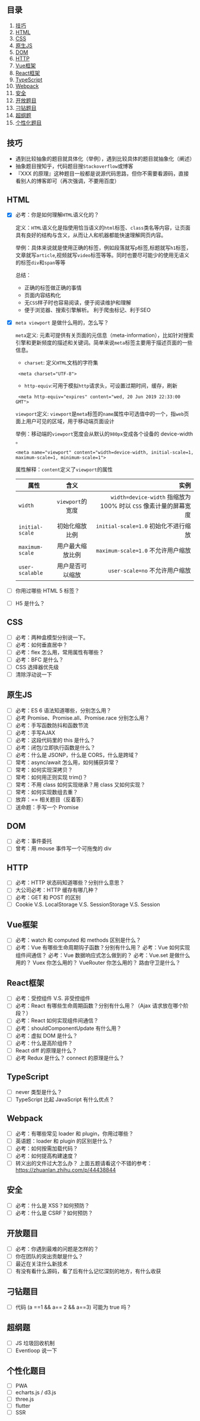 ## 目录
1. [技巧](#技巧)
2. [HTML](#HTML)
3. [CSS](#CSS)
4. [原生JS](#原生JS)
5. [DOM](#DOM)  
6. [HTTP](#HTTP)
7. [Vue框架](#Vue框架)
8. [React框架](#React框架)
9. [TypeScript](#TypeScript)
10. [Webpack](#Webpack)
11. [安全](#安全)
12. [开放题目](#开放题目)
13. [刁钻题目](#刁钻题目)
13. [超纲题](#超纲题)
14. [个性化题目](#个性化题目)


## 技巧
* 遇到比较抽象的题目就具体化（举例），遇到比较具体的题目就抽象化（阐述）
* 抽象题目搜知乎，代码题目搜`Stackoverflow`或博客
* 『XXX 的原理』这种题目一般都是说源代码思路，但你不需要看源码，直接看别人的博客即可（再次强调，不要用百度）

## HTML
- [x] 必考：你是如何理解`HTML`语义化的？
  
  定义：`HTML`语义化是指使用恰当语义的`html`标签、`class`类名等内容，让页面具有良好的结构与含义，从而让人和机器都能快速理解网页内容。

  举例：具体来说就是使用正确的标签，例如段落就写`p`标签,标题就写`h1`标签，文章就写`article`,视频就写`video`标签等等。同时也要尽可能少的使用无语义的标签`div`和`span`等等

  总结：
    * 正确的标签做正确的事情
    * 页面内容结构化
    * 无`CSS`样子时也容易阅读，便于阅读维护和理解
    * 便于浏览器、搜索引擎解析。 利于爬虫标记、利于SEO

- [x] `meta viewport` 是做什么用的，怎么写？
  
  `meta`定义: 元素可提供有关页面的元信息（meta-information），比如针对搜索引擎和更新频度的描述和关键词。简单来说`meta`标签主要用于描述页面的一些信息。

  * `charset`: 定义`HTML`文档的字符集
  ```
   <meta charset="UTF-8">
  ```
  * `http-equiv`:可用于模拟`http`请求头，可设置过期时间，缓存，刷新
  ```
   <meta http-equiv="expires" content="wed, 20 Jun 2019 22:33:00 GMT">
  ```
  
  `viewport`定义: `viewport`是`meta`标签的`name`属性中可选值中的一个，指`web`页面上用户可见的区域，用于移动端页面设计

  举例：移动端的`viewport`宽度会从默认的`980px`变成各个设备的 device-width 。
  ```
  <meta name="viewport" content="width=device-width, initial-scale=1, maximum-scale=1, minimum-scale=1">
  ```
  属性解释：`content`定义了`viewport`的属性

    | 属性   | 含义 |             实例   |
    |----------|:-------------:|------:|
    | `width`|  `viewport`的宽度 | `width=device-width` 指缩放为 100% 时以 `CSS` 像素计量的屏幕宽度 |
    | `initial-scale` |   初始化缩放比例  |  	`initial-scale=1.0` 初始化不进行缩放 |
    | `maximum-scale` | 用户最大缩放比例 |    `maximum-scale=1.0` 不允许用户缩放 |
    | `user-scalable` | 用户是否可以缩放 |    `user-scale=no` 不允许用户缩放 |
    



- [ ] 你用过哪些 HTML 5 标签？
- [ ] H5 是什么？
## CSS
- [ ] 必考：两种盒模型分别说一下。
- [ ] 必考：如何垂直居中？
- [ ] 必考：flex 怎么用，常用属性有哪些？
- [ ] 必考：BFC 是什么？
- [ ] CSS 选择器优先级
- [ ] 清除浮动说一下
## 原生JS
- [ ] 必考：ES 6 语法知道哪些，分别怎么用？
- [ ] 必考 Promise、Promise.all、Promise.race 分别怎么用？
- [ ] 必考：手写函数防抖和函数节流
- [ ] 必考：手写AJAX
- [ ] 必考：这段代码里的 this 是什么？
- [ ] 必考：闭包/立即执行函数是什么？
- [ ] 必考：什么是 JSONP，什么是 CORS，什么是跨域？
- [ ] 常考：async/await 怎么用，如何捕获异常？
- [ ] 常考：如何实现深拷贝？
- [ ] 常考：如何用正则实现 trim()？
- [ ] 常考：不用 class 如何实现继承？用 class 又如何实现？
- [ ] 常考：如何实现数组去重？
- [ ] 放弃：== 相关题目（反着答）
- [ ] 送命题：手写一个 Promise
## DOM
- [ ] 必考：事件委托
- [ ] 曾考：用 mouse 事件写一个可拖曳的 div
## HTTP
- [ ] 必考：HTTP 状态码知道哪些？分别什么意思？
- [ ] 大公司必考：HTTP 缓存有哪几种？
- [ ] 必考：GET 和 POST 的区别
- [ ] Cookie V.S. LocalStorage V.S. SessionStorage V.S. Session
## Vue框架
- [ ] 必考：watch 和 computed 和 methods 区别是什么？
- [ ] 必考：Vue 有哪些生命周期钩子函数？分别有什么用？
必考：Vue 如何实现组件间通信？
必考：Vue 数据响应式怎么做到的？
必考：Vue.set 是做什么用的？
Vuex 你怎么用的？
VueRouter 你怎么用的？
路由守卫是什么？
## React框架
- [ ] 必考：受控组件 V.S. 非受控组件
- [ ] 必考：React 有哪些生命周期函数？分别有什么用？（Ajax 请求放在哪个阶段？）
- [ ] 必考：React 如何实现组件间通信？
- [ ] 必考：shouldComponentUpdate 有什么用？
- [ ] 必考：虚拟 DOM 是什么？
- [ ] 必考：什么是高阶组件？
- [ ] React diff 的原理是什么？
- [ ] 必考 Redux 是什么？
connect 的原理是什么？
## TypeScript
- [ ] never 类型是什么？
- [ ] TypeScript 比起 JavaScript 有什么优点？
## Webpack
- [ ] 必考：有哪些常见 loader 和 plugin，你用过哪些？
- [ ] 英语题：loader 和 plugin 的区别是什么？
- [ ] 必考：如何按需加载代码？
- [ ] 必考：如何提高构建速度？
- [ ] 转义出的文件过大怎么办？
上面五题请看这个不错的参考：https://zhuanlan.zhihu.com/p/44438844
## 安全
- [ ] 必考：什么是 XSS？如何预防？
- [ ] 必考：什么是 CSRF？如何预防？
## 开放题目
- [ ] 必考：你遇到最难的问题是怎样的？
- [ ] 你在团队的突出贡献是什么？
- [ ] 最近在关注什么新技术
- [ ] 有没有看什么源码，看了后有什么记忆深刻的地方，有什么收获
## 刁钻题目
- [ ]  代码
(a ==1 && a== 2 && a==3) 可能为 true 吗？
## 超纲题
- [ ] JS 垃圾回收机制
- [ ] Eventloop 说一下
## 个性化题目
- [ ] PWA
- [ ] echarts.js / d3.js
- [ ] three.js
- [ ] flutter
- [ ] SSR